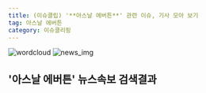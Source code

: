 ```yaml
---
title: (이슈클립) '**아스날 에버튼**' 관련 이슈, 기사 모아 보기
tag: 아스날 에버튼
category: 이슈클리핑
---
```

![wordcloud](https://s3.ap-northeast-2.amazonaws.com/lyrics101-wordcloud/2018-09-24-1537716923.png)
![news_img](https://user-images.githubusercontent.com/42597476/44507050-1206f400-a6e4-11e8-8d98-7ffbfebb353f.png)
## **'**아스날 에버튼**'** 뉴스속보 검색결과

